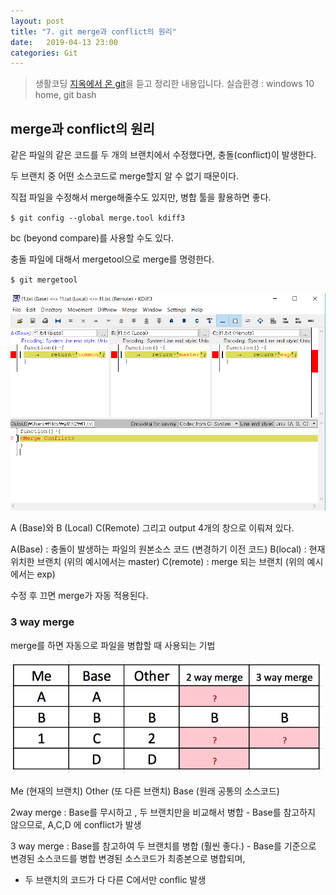 ```yaml
---
layout: post
title: "7. git merge과 conflict의 원리"
date:   2019-04-13 23:00
categories: Git
---
```

> 생활코딩 [지옥에서 온 git](https://opentutorials.org/course/2708)을 듣고 정리한 내용입니다.
> 실습환경 : windows 10 home, git bash

## merge과 conflict의 원리

같은 파일의 같은 코드를 두 개의 브랜치에서 수정했다면, 충돌(conflict)이 발생한다.

두 브랜치 중 어떤 소스코드로 merge할지 알 수 없기 때문이다.


직접 파일을 수정해서 merge해줄수도 있지만, 병합 툴을 활용하면 좋다.

`$ git config --global merge.tool kdiff3`

bc (beyond compare)를 사용할 수도 있다.



충돌 파일에 대해서 mergetool으로 merge를 명령한다.

`$ git mergetool`

<img src="/_assets/images/mergetool.png">


A (Base)와 B (Local) C(Remote) 그리고 output 4개의 창으로 이뤄져 있다.

A(Base) : 충돌이 발생하는 파일의 원본소스 코드 (변경하기 이전 코드)
B(local) : 현재 위치한 브랜치 (위의 예시에서는 master)
C(remote) : merge 되는 브랜치 (위의 예시에서는 exp)


수정 후 끄면 merge가 자동 적용된다.


### 3 way merge

merge를 하면 자동으로 파일을 병합할 때 사용되는 기법

<img src="/_assets/images/3way.png" width="500px;">

Me (현재의 브랜치)
Other (또 다른 브랜치)
Base (원래 공통의 소스코드)

2way merge
:  Base를 무시하고 , 두 브랜치만을 비교해서 병합
	- Base를 참고하지 않으므로,  A,C,D 에 conflict가 발생

3 way merge
: Base를 참고하여 두 브랜치를 병합 (훨씬 좋다.)
	- Base를 기준으로 변경된 소스코드를 병합
	변경된 소스코드가 최종본으로 병합되며,
  - 두 브랜치의 코드가 다 다른 C에서만 conflic 발생
